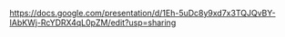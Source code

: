 https://docs.google.com/presentation/d/1Eh-5uDc8y9xd7x3TQJQvBY-IAbKWj-RcYDRX4qL0pZM/edit?usp=sharing
